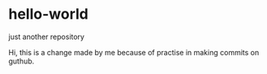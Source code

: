 # hello-world
just another repository


Hi, this is a change made by me because of practise in making commits on guthub. 


